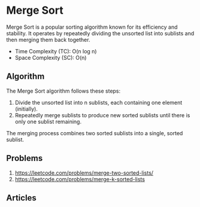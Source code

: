 
# Merge Sort

Merge Sort is a popular sorting algorithm known for its efficiency and stability. It operates by repeatedly dividing the unsorted list into sublists and then merging them back together.

- Time Complexity (TC): O(n log n)
- Space Complexity (SC): O(n)

## Algorithm

The Merge Sort algorithm follows these steps:

1. Divide the unsorted list into n sublists, each containing one element (initially).
2. Repeatedly merge sublists to produce new sorted sublists until there is only one sublist remaining.

The merging process combines two sorted sublists into a single, sorted sublist.

## Problems

1. https://leetcode.com/problems/merge-two-sorted-lists/
2. https://leetcode.com/problems/merge-k-sorted-lists

## Articles
